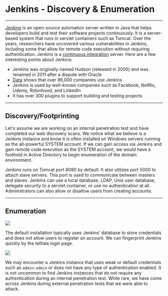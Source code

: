 # Jenkins - Discovery & Enumeration

---

[Jenkins](https://www.jenkins.io/) is an open-source automation server written in Java that helps developers build and test their software projects continuously. It is a server-based system that runs in servlet containers such as Tomcat. Over the years, researchers have uncovered various vulnerabilities in Jenkins, including some that allow for remote code execution without requiring authentication. Jenkins is a [continuous integration](https://en.wikipedia.org/wiki/Continuous_integration) server. Here are a few interesting points about Jenkins:

- Jenkins was originally named Hudson (released in 2005) and was renamed in 2011 after a dispute with Oracle
- [Data](https://discovery.hgdata.com/product/jenkins) shows that over 86,000 companies use Jenkins
- Jenkins is used by well-known companies such as Facebook, Netflix, Udemy, Robinhood, and LinkedIn
- It has over 300 plugins to support building and testing projects

---

## Discovery/Footprinting

Let's assume we are working on an internal penetration test and have completed our web discovery scans. We notice what we believe is a Jenkins instance and know it is often installed on Windows servers running as the all-powerful SYSTEM account. If we can gain access via Jenkins and gain remote code execution as the SYSTEM account, we would have a foothold in Active Directory to begin enumeration of the domain environment.

Jenkins runs on Tomcat port 8080 by default. It also utilizes port 5000 to attach slave servers. This port is used to communicate between masters and slaves. Jenkins can use a local database, LDAP, Unix user database, delegate security to a servlet container, or use no authentication at all. Administrators can also allow or disallow users from creating accounts.

---

## Enumeration

![](../imgs/enkins_global_security.webp)

The default installation typically uses Jenkins’ database to store credentials and does not allow users to register an account. We can fingerprint Jenkins quickly by the telltale login page.

![](../imgs/enkins_login.webp)

We may encounter a Jenkins instance that uses weak or default credentials such as `admin:admin` or does not have any type of authentication enabled. It is not uncommon to find Jenkins instances that do not require any authentication during an internal penetration test. While rare, we have come across Jenkins during external penetration tests that we were able to attack.